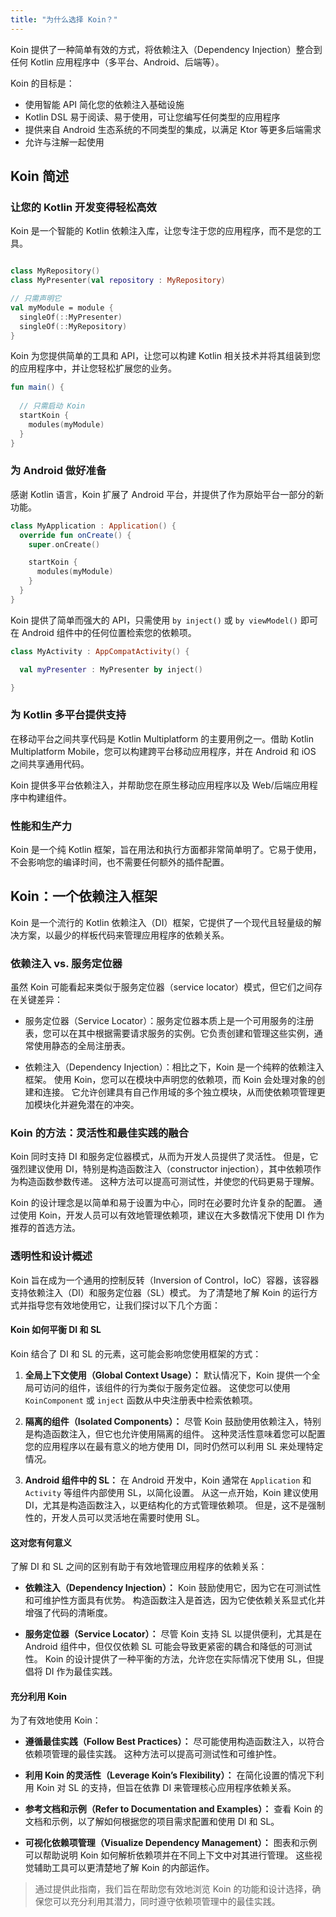 ```yaml
---
title: "为什么选择 Koin？"
---
```

Koin 提供了一种简单有效的方式，将依赖注入（Dependency Injection）整合到任何 Kotlin 应用程序中（多平台、Android、后端等）。

Koin 的目标是：
- 使用智能 API 简化您的依赖注入基础设施
- Kotlin DSL 易于阅读、易于使用，可让您编写任何类型的应用程序
- 提供来自 Android 生态系统的不同类型的集成，以满足 Ktor 等更多后端需求
- 允许与注解一起使用

## Koin 简述

### 让您的 Kotlin 开发变得轻松高效

Koin 是一个智能的 Kotlin 依赖注入库，让您专注于您的应用程序，而不是您的工具。

```kotlin

class MyRepository()
class MyPresenter(val repository : MyRepository) 

// 只需声明它
val myModule = module { 
  singleOf(::MyPresenter)
  singleOf(::MyRepository)
}
```

Koin 为您提供简单的工具和 API，让您可以构建 Kotlin 相关技术并将其组装到您的应用程序中，并让您轻松扩展您的业务。

```kotlin
fun main() { 
  
  // 只需启动 Koin
  startKoin {
    modules(myModule)
  }
} 
```

### 为 Android 做好准备

感谢 Kotlin 语言，Koin 扩展了 Android 平台，并提供了作为原始平台一部分的新功能。

```kotlin
class MyApplication : Application() {
  override fun onCreate() {
    super.onCreate()

    startKoin {
      modules(myModule)
    }
  } 
}
```

Koin 提供了简单而强大的 API，只需使用 `by inject()` 或 `by viewModel()` 即可在 Android 组件中的任何位置检索您的依赖项。

```kotlin
class MyActivity : AppCompatActivity() {

  val myPresenter : MyPresenter by inject()

} 
```

### 为 Kotlin 多平台提供支持

在移动平台之间共享代码是 Kotlin Multiplatform 的主要用例之一。借助 Kotlin Multiplatform Mobile，您可以构建跨平台移动应用程序，并在 Android 和 iOS 之间共享通用代码。

Koin 提供多平台依赖注入，并帮助您在原生移动应用程序以及 Web/后端应用程序中构建组件。

### 性能和生产力

Koin 是一个纯 Kotlin 框架，旨在用法和执行方面都非常简单明了。它易于使用，不会影响您的编译时间，也不需要任何额外的插件配置。

## Koin：一个依赖注入框架

Koin 是一个流行的 Kotlin 依赖注入（DI）框架，它提供了一个现代且轻量级的解决方案，以最少的样板代码来管理应用程序的依赖关系。

### 依赖注入 vs. 服务定位器

虽然 Koin 可能看起来类似于服务定位器（service locator）模式，但它们之间存在关键差异：

- 服务定位器（Service Locator）：服务定位器本质上是一个可用服务的注册表，您可以在其中根据需要请求服务的实例。它负责创建和管理这些实例，通常使用静态的全局注册表。

- 依赖注入（Dependency Injection）：相比之下，Koin 是一个纯粹的依赖注入框架。 使用 Koin，您可以在模块中声明您的依赖项，而 Koin 会处理对象的创建和连接。 它允许创建具有自己作用域的多个独立模块，从而使依赖项管理更加模块化并避免潜在的冲突。

### Koin 的方法：灵活性和最佳实践的融合

Koin 同时支持 DI 和服务定位器模式，从而为开发人员提供了灵活性。 但是，它强烈建议使用 DI，特别是构造函数注入（constructor injection），其中依赖项作为构造函数参数传递。 这种方法可以提高可测试性，并使您的代码更易于理解。

Koin 的设计理念是以简单和易于设置为中心，同时在必要时允许复杂的配置。 通过使用 Koin，开发人员可以有效地管理依赖项，建议在大多数情况下使用 DI 作为推荐的首选方法。

### 透明性和设计概述

Koin 旨在成为一个通用的控制反转（Inversion of Control，IoC）容器，该容器支持依赖注入（DI）和服务定位器（SL）模式。 为了清楚地了解 Koin 的运行方式并指导您有效地使用它，让我们探讨以下几个方面：

#### Koin 如何平衡 DI 和 SL

Koin 结合了 DI 和 SL 的元素，这可能会影响您使用框架的方式：

1. **全局上下文使用（Global Context Usage）：** 默认情况下，Koin 提供一个全局可访问的组件，该组件的行为类似于服务定位器。 这使您可以使用 `KoinComponent` 或 `inject` 函数从中央注册表中检索依赖项。

2. **隔离的组件（Isolated Components）：** 尽管 Koin 鼓励使用依赖注入，特别是构造函数注入，但它也允许使用隔离的组件。 这种灵活性意味着您可以配置您的应用程序以在最有意义的地方使用 DI，同时仍然可以利用 SL 来处理特定情况。

3. **Android 组件中的 SL：** 在 Android 开发中，Koin 通常在 `Application` 和 `Activity` 等组件内部使用 SL，以简化设置。 从这一点开始，Koin 建议使用 DI，尤其是构造函数注入，以更结构化的方式管理依赖项。 但是，这不是强制性的，开发人员可以灵活地在需要时使用 SL。

#### 这对您有何意义

了解 DI 和 SL 之间的区别有助于有效地管理应用程序的依赖关系：

- **依赖注入（Dependency Injection）：** Koin 鼓励使用它，因为它在可测试性和可维护性方面具有优势。 构造函数注入是首选，因为它使依赖关系显式化并增强了代码的清晰度。

- **服务定位器（Service Locator）：** 尽管 Koin 支持 SL 以提供便利，尤其是在 Android 组件中，但仅仅依赖 SL 可能会导致更紧密的耦合和降低的可测试性。 Koin 的设计提供了一种平衡的方法，允许您在实际情况下使用 SL，但提倡将 DI 作为最佳实践。

#### 充分利用 Koin

为了有效地使用 Koin：

- **遵循最佳实践（Follow Best Practices）：** 尽可能使用构造函数注入，以符合依赖项管理的最佳实践。 这种方法可以提高可测试性和可维护性。

- **利用 Koin 的灵活性（Leverage Koin’s Flexibility）：** 在简化设置的情况下利用 Koin 对 SL 的支持，但旨在依靠 DI 来管理核心应用程序依赖关系。

- **参考文档和示例（Refer to Documentation and Examples）：** 查看 Koin 的文档和示例，以了解如何根据您的项目需求配置和使用 DI 和 SL。

- **可视化依赖项管理（Visualize Dependency Management）：** 图表和示例可以帮助说明 Koin 如何解析依赖项并在不同上下文中对其进行管理。 这些视觉辅助工具可以更清楚地了解 Koin 的内部运作。

> 通过提供此指南，我们旨在帮助您有效地浏览 Koin 的功能和设计选择，确保您可以充分利用其潜力，同时遵守依赖项管理中的最佳实践。